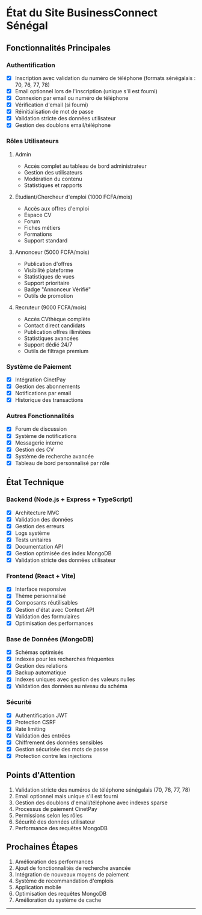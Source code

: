 # État du Site BusinessConnect Sénégal

## Fonctionnalités Principales

### Authentification
- [x] Inscription avec validation du numéro de téléphone (formats sénégalais : 70, 76, 77, 78)
- [x] Email optionnel lors de l'inscription (unique s'il est fourni)
- [x] Connexion par email ou numéro de téléphone
- [x] Vérification d'email (si fourni)
- [x] Réinitialisation de mot de passe
- [x] Validation stricte des données utilisateur
- [x] Gestion des doublons email/téléphone

### Rôles Utilisateurs
1. Admin
   - Accès complet au tableau de bord administrateur
   - Gestion des utilisateurs
   - Modération du contenu
   - Statistiques et rapports

2. Étudiant/Chercheur d'emploi (1000 FCFA/mois)
   - Accès aux offres d'emploi
   - Espace CV
   - Forum
   - Fiches métiers
   - Formations
   - Support standard

3. Annonceur (5000 FCFA/mois)
   - Publication d'offres
   - Visibilité plateforme
   - Statistiques de vues
   - Support prioritaire
   - Badge "Annonceur Vérifié"
   - Outils de promotion

4. Recruteur (9000 FCFA/mois)
   - Accès CVthèque complète
   - Contact direct candidats
   - Publication offres illimitées
   - Statistiques avancées
   - Support dédié 24/7
   - Outils de filtrage premium

### Système de Paiement
- [x] Intégration CinetPay
- [x] Gestion des abonnements
- [x] Notifications par email
- [x] Historique des transactions

### Autres Fonctionnalités
- [x] Forum de discussion
- [x] Système de notifications
- [x] Messagerie interne
- [x] Gestion des CV
- [x] Système de recherche avancée
- [x] Tableau de bord personnalisé par rôle

## État Technique

### Backend (Node.js + Express + TypeScript)
- [x] Architecture MVC
- [x] Validation des données
- [x] Gestion des erreurs
- [x] Logs système
- [x] Tests unitaires
- [x] Documentation API
- [x] Gestion optimisée des index MongoDB
- [x] Validation stricte des données utilisateur

### Frontend (React + Vite)
- [x] Interface responsive
- [x] Thème personnalisé
- [x] Composants réutilisables
- [x] Gestion d'état avec Context API
- [x] Validation des formulaires
- [x] Optimisation des performances

### Base de Données (MongoDB)
- [x] Schémas optimisés
- [x] Indexes pour les recherches fréquentes
- [x] Gestion des relations
- [x] Backup automatique
- [x] Indexes uniques avec gestion des valeurs nulles
- [x] Validation des données au niveau du schéma

### Sécurité
- [x] Authentification JWT
- [x] Protection CSRF
- [x] Rate limiting
- [x] Validation des entrées
- [x] Chiffrement des données sensibles
- [x] Gestion sécurisée des mots de passe
- [x] Protection contre les injections

## Points d'Attention
1. Validation stricte des numéros de téléphone sénégalais (70, 76, 77, 78)
2. Email optionnel mais unique s'il est fourni
3. Gestion des doublons d'email/téléphone avec indexes sparse
4. Processus de paiement CinetPay
5. Permissions selon les rôles
6. Sécurité des données utilisateur
7. Performance des requêtes MongoDB

## Prochaines Étapes
1. Amélioration des performances
2. Ajout de fonctionnalités de recherche avancée
3. Intégration de nouveaux moyens de paiement
4. Système de recommandation d'emplois
5. Application mobile
6. Optimisation des requêtes MongoDB
7. Amélioration du système de cache

---
